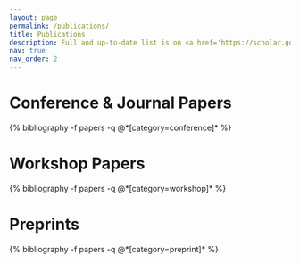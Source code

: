 ```yaml
---
layout: page
permalink: /publications/
title: Publications
description: Full and up-to-date list is on <a href='https://scholar.google.com/citations?user=8N04pBgAAAAJ'>Google Scholar</a>. * denotes equal contribution.
nav: true
nav_order: 2
---
```


<!-- _pages/publications.md -->
<div class="publications">
<!-- * denotes equal contribution -->
<!-- <h1> preprints </h1> -->

<h1> Conference & Journal Papers </h1>
{% bibliography -f papers -q @*[category=conference]* %}

<h1> Workshop Papers </h1>
{% bibliography -f papers -q @*[category=workshop]* %}

<h1> Preprints </h1>
{% bibliography -f papers -q @*[category=preprint]* %}

</div>
